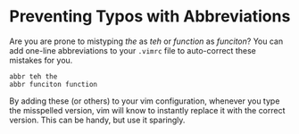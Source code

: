# Preventing Typos with Abbreviations

Are you are prone to mistyping *the* as *teh* or *function* as *funciton*?
You can add one-line abbreviations to your `.vimrc` file to auto-correct
these mistakes for you.

```
abbr teh the
abbr funciton function
```

By adding these (or others) to your vim configuration, whenever you type
the misspelled version, vim will know to instantly replace it with the
correct version. This can be handy, but use it sparingly.
